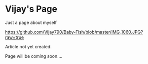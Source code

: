 # Vijay's Page
Just a page about myself

https://github.com/Vijay790/Baby-Fish/blob/master/IMG_1060.JPG?raw=true

Article not yet created. 

Page will be coming soon....
